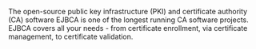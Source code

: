 The open-source public key infrastructure (PKI) and certificate authority (CA) software EJBCA is one of the longest running CA software projects. EJBCA covers all your needs - from certificate enrollment, via certificate management, to certificate validation.

